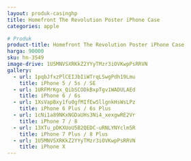 ```yaml
---
layout: produk-casinghp
title: Homefront The Revolution Poster iPhone Case
categories: apple

# Produk
product-title: Homefront The Revolution Poster iPhone Case
harga: 90000
sku: hn-3549
image-drive: 1U5MNVSXRKkZ2YYyTMzr3iOVKwpPsRRVN
gallery:
  - url: 1pqbJfxzPlCEIJbIiWTrqLSwgPdh19Lmu
    title: iPhone 5 / 5s / SE
  - url: 1URFMrKgx_QibSCODkBxpTgv1WADULAEd
    title: iPhone 6 / 6s
  - url: 1XsVapBxy1fu0gfMIfEwSllgnkHsWsLPz
    title: iPhone 6 Plus / 6s Plus
  - url: 1cNi1a89NKxNGDaUHs3Ni4_xexgwRE2Vr
    title: iPhone 7 / 8
  - url: 13XTu_pDKXUoU5B2QEDC-uRNLYNYclm5R
    title: iPhone 7 Plus / 8 Plus
  - url: 1U5MNVSXRKkZ2YYyTMzr3iOVKwpPsRRVN
    title: iPhone X
---
```


